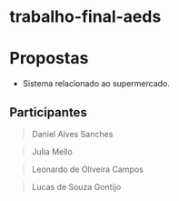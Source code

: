 # trabalho-final-aeds

# Propostas

- Sistema relacionado ao supermercado.

## Participantes

> Daniel Alves Sanches

> Julia Mello

> Leonardo de Oliveira Campos

> Lucas de Souza Gontijo
